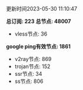 更新时间2023-05-30 11:10:47

**总订阅: 223**
**总节点: 48007**
- vless节点: 36

**google ping有效节点: 1861**
- v2ray节点: 869
- trojan节点: 152
- ssr节点: 34
- ss节点: 806
